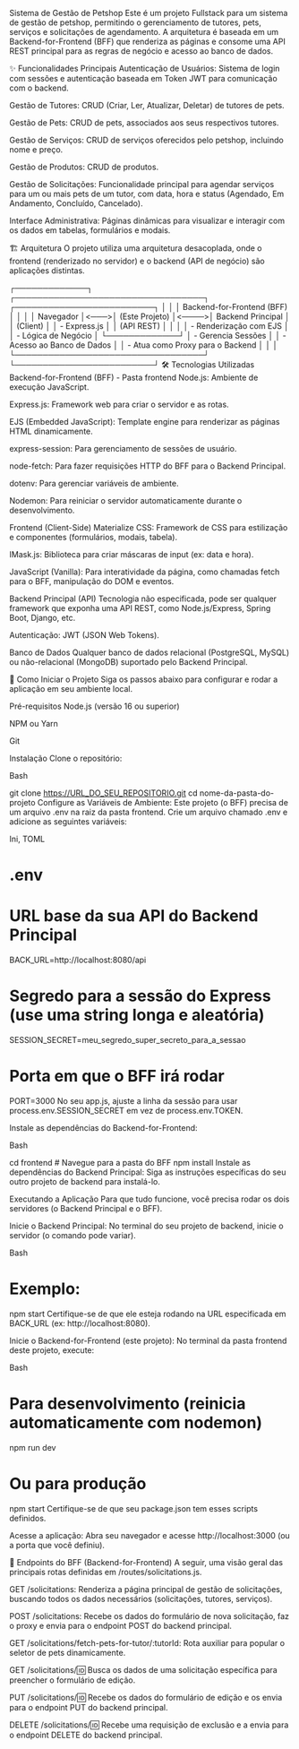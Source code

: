 Sistema de Gestão de Petshop
Este é um projeto Fullstack para um sistema de gestão de petshop, permitindo o gerenciamento de tutores, pets, serviços e solicitações de agendamento. A arquitetura é baseada em um Backend-for-Frontend (BFF) que renderiza as páginas e consome uma API REST principal para as regras de negócio e acesso ao banco de dados.

✨ Funcionalidades Principais
Autenticação de Usuários: Sistema de login com sessões e autenticação baseada em Token JWT para comunicação com o backend.

Gestão de Tutores: CRUD (Criar, Ler, Atualizar, Deletar) de tutores de pets.

Gestão de Pets: CRUD de pets, associados aos seus respectivos tutores.

Gestão de Serviços: CRUD de serviços oferecidos pelo petshop, incluindo nome e preço.

Gestão de Produtos: CRUD de produtos.

Gestão de Solicitações: Funcionalidade principal para agendar serviços para um ou mais pets de um tutor, com data, hora e status (Agendado, Em Andamento, Concluído, Cancelado).

Interface Administrativa: Páginas dinâmicas para visualizar e interagir com os dados em tabelas, formulários e modais.

🏗️ Arquitetura
O projeto utiliza uma arquitetura desacoplada, onde o frontend (renderizado no servidor) e o backend (API de negócio) são aplicações distintas.

┌─────────────┐     ┌──────────────────────────────────┐      ┌─────────────────────────┐
│             │     │      Backend-for-Frontend (BFF)    │      │                         │
│  Navegador  │<───>│         (Este Projeto)             │<────>│  Backend Principal      │
│   (Client)  │     │  - Express.js                      │      │   (API REST)            │
│             │     │  - Renderização com EJS            │      │  - Lógica de Negócio    │
└─────────────┘     │  - Gerencia Sessões                │      │  - Acesso ao Banco de Dados │
                    │  - Atua como Proxy para o Backend  │      │                         │
                    └──────────────────────────────────┘      └─────────────────────────┘
🛠️ Tecnologias Utilizadas
Backend-for-Frontend (BFF) - Pasta frontend
Node.js: Ambiente de execução JavaScript.

Express.js: Framework web para criar o servidor e as rotas.

EJS (Embedded JavaScript): Template engine para renderizar as páginas HTML dinamicamente.

express-session: Para gerenciamento de sessões de usuário.

node-fetch: Para fazer requisições HTTP do BFF para o Backend Principal.

dotenv: Para gerenciar variáveis de ambiente.

Nodemon: Para reiniciar o servidor automaticamente durante o desenvolvimento.

Frontend (Client-Side)
Materialize CSS: Framework de CSS para estilização e componentes (formulários, modais, tabela).

IMask.js: Biblioteca para criar máscaras de input (ex: data e hora).

JavaScript (Vanilla): Para interatividade da página, como chamadas fetch para o BFF, manipulação do DOM e eventos.

Backend Principal (API)
Tecnologia não especificada, pode ser qualquer framework que exponha uma API REST, como Node.js/Express, Spring Boot, Django, etc.

Autenticação: JWT (JSON Web Tokens).

Banco de Dados
Qualquer banco de dados relacional (PostgreSQL, MySQL) ou não-relacional (MongoDB) suportado pelo Backend Principal.

🚀 Como Iniciar o Projeto
Siga os passos abaixo para configurar e rodar a aplicação em seu ambiente local.

Pré-requisitos
Node.js (versão 16 ou superior)

NPM ou Yarn

Git

Instalação
Clone o repositório:

Bash

git clone https://URL_DO_SEU_REPOSITORIO.git
cd nome-da-pasta-do-projeto
Configure as Variáveis de Ambiente:
Este projeto (o BFF) precisa de um arquivo .env na raiz da pasta frontend. Crie um arquivo chamado .env e adicione as seguintes variáveis:

Ini, TOML

# .env

# URL base da sua API do Backend Principal
BACK_URL=http://localhost:8080/api

# Segredo para a sessão do Express (use uma string longa e aleatória)
SESSION_SECRET=meu_segredo_super_secreto_para_a_sessao

# Porta em que o BFF irá rodar
PORT=3000
No seu app.js, ajuste a linha da sessão para usar process.env.SESSION_SECRET em vez de process.env.TOKEN.

Instale as dependências do Backend-for-Frontend:

Bash

cd frontend  # Navegue para a pasta do BFF
npm install
Instale as dependências do Backend Principal:
Siga as instruções específicas do seu outro projeto de backend para instalá-lo.

Executando a Aplicação
Para que tudo funcione, você precisa rodar os dois servidores (o Backend Principal e o BFF).

Inicie o Backend Principal:
No terminal do seu projeto de backend, inicie o servidor (o comando pode variar).

Bash

# Exemplo:
npm start
Certifique-se de que ele esteja rodando na URL especificada em BACK_URL (ex: http://localhost:8080).

Inicie o Backend-for-Frontend (este projeto):
No terminal da pasta frontend deste projeto, execute:

Bash

# Para desenvolvimento (reinicia automaticamente com nodemon)
npm run dev

# Ou para produção
npm start
Certifique-se de que seu package.json tem esses scripts definidos.

Acesse a aplicação:
Abra seu navegador e acesse http://localhost:3000 (ou a porta que você definiu).

📄 Endpoints do BFF (Backend-for-Frontend)
A seguir, uma visão geral das principais rotas definidas em /routes/solicitations.js.

GET /solicitations: Renderiza a página principal de gestão de solicitações, buscando todos os dados necessários (solicitações, tutores, serviços).

POST /solicitations: Recebe os dados do formulário de nova solicitação, faz o proxy e envia para o endpoint POST do backend principal.

GET /solicitations/fetch-pets-for-tutor/:tutorId: Rota auxiliar para popular o seletor de pets dinamicamente.

GET /solicitations/:id: Busca os dados de uma solicitação específica para preencher o formulário de edição.

PUT /solicitations/:id: Recebe os dados do formulário de edição e os envia para o endpoint PUT do backend principal.

DELETE /solicitations/:id: Recebe uma requisição de exclusão e a envia para o endpoint DELETE do backend principal.
